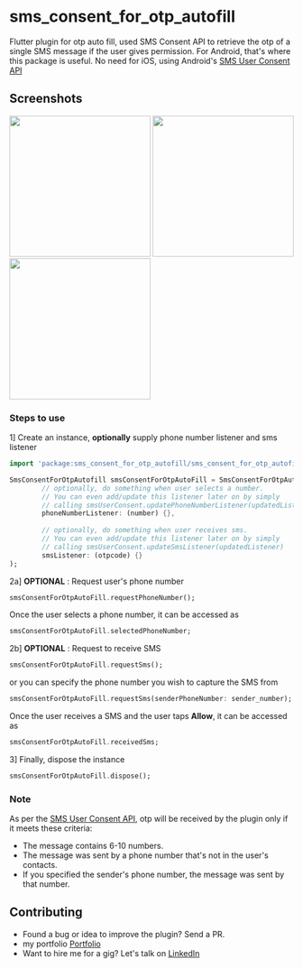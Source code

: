 # sms_consent_for_otp_autofill
Flutter plugin for otp auto fill, used SMS Consent API to retrieve the otp of a single SMS message if the user gives permission. For Android, that's where this package is useful. No need for iOS, using Android's [SMS User Consent API](https://developers.google.com/identity/sms-retriever/user-consent/overview)

## Screenshots

<p float="left">
  <img src="https://github.com/mdyousufbhuiyan/sms_consent_for_otp_autofill/assets/26599846/b0893bd6-afce-4a50-be7b-7a744135ccf5" width="250" />
  <img src="https://github.com/mdyousufbhuiyan/sms_consent_for_otp_autofill/assets/26599846/7d9c5abd-34b8-4f1b-a1b8-0cf95e62f8be" width="250" />
  <img src="https://github.com/mdyousufbhuiyan/sms_consent_for_otp_autofill/assets/26599846/4bc3518e-b3fd-41a2-baf3-bdbe73bb0e0d" width="250" /> 
</p>

### Steps to use

1] Create an instance, **optionally** supply phone number listener and sms listener
```dart
import 'package:sms_consent_for_otp_autofill/sms_consent_for_otp_autofill.dart';

SmsConsentForOtpAutofill smsConsentForOtpAutoFill = SmsConsentForOtpAutofill(
        // optionally, do something when user selects a number.
        // You can even add/update this listener later on by simply 
        // calling smsUserConsent.updatePhoneNumberListener(updatedListener)
        phoneNumberListener: (number) {},
        
        // optionally, do something when user receives sms.
        // You can even add/update this listener later on by simply 
        // calling smsUserConsent.updateSmsListener(updatedListener)
        smsListener: (otpcode) {}
);
```

2a] **OPTIONAL** : Request user's phone number

```dart
smsConsentForOtpAutoFill.requestPhoneNumber();
```
Once the user selects a phone number, it can be accessed as
```dart
smsConsentForOtpAutoFill.selectedPhoneNumber;
```

2b] **OPTIONAL** : Request to receive SMS
```dart
smsConsentForOtpAutoFill.requestSms(); 
```
or you can specify the phone number you wish to capture the SMS from
```dart
smsConsentForOtpAutoFill.requestSms(senderPhoneNumber: sender_number);
```
Once the user receives a SMS and the user taps **Allow**, it can be accessed as
```dart
smsConsentForOtpAutoFill.receivedSms;
```

3] Finally, dispose the instance
```dart
smsConsentForOtpAutoFill.dispose();
```

### Note

As per the [SMS User Consent API](https://developers.google.com/identity/sms-retriever/user-consent/overview),  otp will be received by the plugin only if it meets these criteria:

* The message contains 6-10 numbers.
* The message was sent by a phone number that's not in the user's contacts.
* If you specified the sender's phone number, the message was sent by that number.

## Contributing

* Found a bug or idea to improve the plugin? Send a PR.
* my portfolio [Portfolio](https://mdyousufbhuiyan.github.io/yousuf-portfolio/)
* Want to hire me for a gig? Let's talk on [LinkedIn](https://www.linkedin.com/in/yousufappspecialist)
